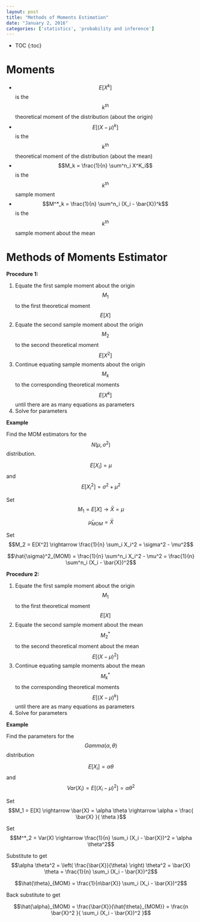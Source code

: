```yaml
---
layout: post
title: "Methods of Moments Estimation"
date: "January 2, 2016"
categories: ['statistics', 'probability and inference']
---
```


* TOC
{:toc}



# Moments

* $$E[X^k]$$ is the $$k^{th}$$ theoretical moment of the distribution (about the origin)
* $$E[(X - \mu)^k]$$ is the $$k^{th}$$ theoretical moment of the distribution (about the mean)
* $$M_k = \frac{1}{n} \sum^n_i X^K_i$$ is the $$k^{th}$$ sample moment
* $$M^*_k = \frac{1}{n} \sum^n_i (X_i - \bar{X})^k$$ is the $$k^{th}$$ sample moment about the mean

# Methods of Moments Estimator

**Procedure 1:**

1. Equate the first sample moment about the origin $$M_1$$ to the first theoretical moment $$E[X]$$
2. Equate the second sample moment about the origin $$M_2$$ to the second theoretical moment $$E[X^2]$$
3. Continue equating sample moments about the origin $$M_k$$ to the corresponding theoretical moments $$E[X^k]$$ until there are as many equations as parameters
4. Solve for parameters

**Example**

Find the MOM estimators for the $$N(\mu, \sigma^2)$$ distribution.

$$E[X_i] = \mu$$ and $$E[X_i^2] = \sigma^2 + \mu^2$$

Set $$M_1 = E[X] \rightarrow \bar{X} = \mu$$

$$\hat{\mu}_{MOM} = \bar{X}$$

Set $$M_2 = E[X^2] \rightarrow \frac{1}{n} \sum_i X_i^2 = \sigma^2 - \mu^2$$

$$\hat{\sigma}^2_{MOM} = \frac{1}{n} \sum^n_i X_i^2 - \mu^2 = \frac{1}{n} \sum^n_i (X_i - \bar{X})^2$$

**Procedure 2:**

1. Equate the first sample moment about the origin $$M_1$$ to the first theoretical moment $$E[X]$$
2. Equate the second sample moment about the mean $$M^*_2$$ to the second theoretical moment about the mean $$E[(X-\mu)^2]$$
3. Continue equating sample moments about the mean $$M^*_k$$ to the corresponding theoretical moments $$E[(X-\mu)^k]$$ until there are as many equations as parameters
4. Solve for parameters

**Example**

Find the parameters for the $$Gamma(\alpha, \theta)$$ distribution

$$E[X_i] = \alpha \theta$$ and $$Var(X_i) = E[(X_i - \mu)^2] = \alpha \theta^2$$


Set $$M_1 = E[X] \rightarrow \bar{X} = \alpha \theta \rightarrow \alpha = \frac{ \bar{X} }{ \theta }$$

Set $$M^*_2 = Var(X) \rightarrow \frac{1}{n} \sum_i (X_i - \bar{X})^2 = \alpha \theta^2$$

Substitute to get $$\alpha \theta^2 = \left( \frac{\bar{X}}{\theta} \right) \theta^2 = \bar{X} \theta = \frac{1}{n} \sum_i (X_i - \bar{X})^2$$

$$\hat{\theta}_{MOM} = \frac{1}{n\bar{X}} \sum_i (X_i - \bar{X})^2$$

Back substitute to get 

$$\hat{\alpha}_{MOM} = \frac{\bar{X}}{\hat{\theta}_{MOM}} = \frac{n \bar{X}^2 }{ \sum_i (X_i - \bar{X})^2 }$$
